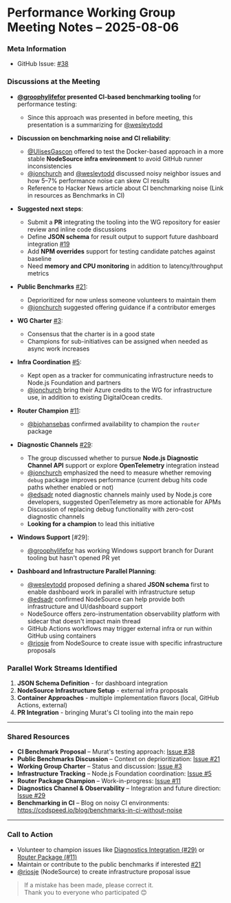 # Performance Working Group Meeting Notes – 2025-08-06

### Meta Information

- GitHub Issue: [#38](https://github.com/expressjs/perf-wg/issues/38)

### Discussions at the Meeting

- **[@groophylifefor](https://github.com/groophylifefor) presented CI-based benchmarking tooling** for performance testing:
  - Since this approach was presented in before meeting, this presentation is a summarizing for [@wesleytodd](https://github.com/wesleytodd)

- **Discussion on benchmarking noise and CI reliability**:
  - [@UlisesGascon](https://github.com/UlisesGascon) offered to test the Docker-based approach in a more stable **NodeSource infra environment** to avoid GitHub runner inconsistencies
  - [@jonchurch](https://github.com/jonchurch) and [@wesleytodd](https://github.com/wesleytodd) discussed noisy neighbor issues and how 5–7% performance noise can skew CI results
  - Reference to Hacker News article about CI benchmarking noise (Link in resources as Benchmarks in CI)

- **Suggested next steps**:
  - Submit a **PR** integrating the tooling into the WG repository for easier review and inline code discussions
  - Define **JSON schema** for result output to support future dashboard integration [#19](https://github.com/expressjs/perf-wg/issues/19)
  - Add **NPM overrides** support for testing candidate patches against baseline
  - Need **memory and CPU monitoring** in addition to latency/throughput metrics

- **Public Benchmarks** [#21](https://github.com/expressjs/perf-wg/issues/21):
  - Deprioritized for now unless someone volunteers to maintain them
  - [@jonchurch](https://github.com/jonchurch) suggested offering guidance if a contributor emerges

- **WG Charter** [#3](https://github.com/expressjs/perf-wg/issues/3):
  - Consensus that the charter is in a good state
  - Champions for sub-initiatives can be assigned when needed as async work increases

- **Infra Coordination** [#5](https://github.com/expressjs/perf-wg/issues/5):
  - Kept open as a tracker for communicating infrastructure needs to Node.js Foundation and partners
  - [@jonchurch](https://github.com/jonchurch) bring their Azure credits to the WG for infrastructure use, in addition to existing DigitalOcean credits.

- **Router Champion** [#11](https://github.com/expressjs/perf-wg/issues/11):
  - [@bjohansebas](https://github.com/bjohansebas) confirmed availability to champion the `router` package

- **Diagnostic Channels** [#29](https://github.com/expressjs/perf-wg/issues/29):
  - The group discussed whether to pursue **Node.js Diagnostic Channel API** support or explore **OpenTelemetry** integration instead
  - [@jonchurch](https://github.com/jonchurch) emphasized the need to measure whether removing `debug` package improves performance (current debug hits code paths whether enabled or not)
  - [@edsadr](https://github.com/edsadr) noted diagnostic channels mainly used by Node.js core developers, suggested OpenTelemetry as more actionable for APMs
  - Discussion of replacing debug functionality with zero-cost diagnostic channels
  - **Looking for a champion** to lead this initiative

- **Windows Support** [#29]:
  - [@groophylifefor](https://github.com/groophylifefor) has working Windows support branch for Durant tooling but hasn't opened PR yet

- **Dashboard and Infrastructure Parallel Planning**:
  - [@wesleytodd](https://github.com/wesleytodd) proposed defining a shared **JSON schema** first to enable dashboard work in parallel with infrastructure setup
  - [@edsadr](https://github.com/edsadr) confirmed NodeSource can help provide both infrastructure and UI/dashboard support
  - NodeSource offers zero-instrumentation observability platform with sidecar that doesn't impact main thread
  - GitHub Actions workflows may trigger external infra or run within GitHub using containers
  - [@riosje](https://github.com/riosje) from NodeSource to create issue with specific infrastructure proposals

### Parallel Work Streams Identified

1. **JSON Schema Definition**  - for dashboard integration
2. **NodeSource Infrastructure Setup**  - external infra proposals  
3. **Container Approaches**  - multiple implementation flavors (local, GitHub Actions, external)
4. **PR Integration**  - bringing Murat's CI tooling into the main repo

---

### Shared Resources

- **CI Benchmark Proposal** – Murat's testing approach: [Issue #38](https://github.com/expressjs/perf-wg/issues/38)
- **Public Benchmarks Discussion** – Context on deprioritization: [Issue #21](https://github.com/expressjs/perf-wg/issues/21)
- **Working Group Charter** – Status and discussion: [Issue #3](https://github.com/expressjs/perf-wg/issues/3)
- **Infrastructure Tracking** – Node.js Foundation coordination: [Issue #5](https://github.com/expressjs/perf-wg/issues/5)
- **Router Package Champion** – Work-in-progress: [Issue #11](https://github.com/expressjs/perf-wg/issues/11)
- **Diagnostics Channel & Observability** – Integration and future direction: [Issue #29](https://github.com/expressjs/perf-wg/issues/29)
- **Benchmarking in CI** – Blog on noisy CI environments: https://codspeed.io/blog/benchmarks-in-ci-without-noise

---

### Call to Action

- Volunteer to champion issues like [Diagnostics Integration (#29)](https://github.com/expressjs/perf-wg/issues/29) or [Router Package (#11)](https://github.com/expressjs/perf-wg/issues/11)
- Maintain or contribute to the public benchmarks if interested [#21](https://github.com/expressjs/perf-wg/issues/21)
- [@riosje](https://github.com/riosje) (NodeSource) to create infrastructure proposal issue

> If a mistake has been made, please correct it.  
> Thank you to everyone who participated 😊
